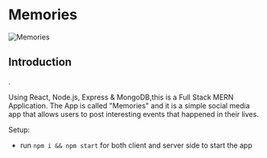 # Memories

![Memories](https://i.ibb.co/Z8Y0CJv/Screenshot-2020-10-30-at-11-10-04.png)

## Introduction
.

Using React, Node.js, Express & MongoDB,this is  a Full Stack MERN Application. The App is called "Memories" and it is a simple social media app that allows users to post interesting events that happened in their lives.



Setup:
- run ```npm i && npm start``` for both client and server side to start the app